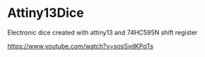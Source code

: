 # Attiny13Dice
Electronic dice created with attiny13 and 74HC595N shift register

<!---
This Arduino code let's you connect a 433Mhz receiver and transmitter to an Arduino (Uno) and send/receive this to an ESP8266/MQTT with Tasmota firmware with JSON messages.

![alt text](https://raw.githubusercontent.com/Perr/TasmotaRF433Bridge/master/IMG_20181117_162631.jpg)
-->

https://www.youtube.com/watch?v=sosSvdKPqTs

